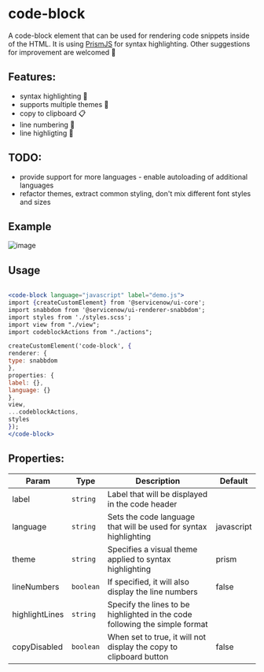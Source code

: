 # code-block

A code-block element that can be used for rendering code snippets inside of the HTML. It is using [PrismJS](https://prismjs.com/) for syntax highlighting.
Other suggestions for improvement are welcomed 👋

## Features:

- syntax highlighting 🚥
- supports multiple themes 🎨
- copy to clipboard 📋
- line numbering 🔢
- line highligting 📄

## TODO:

- provide support for more languages - enable autoloading of additional languages
- refactor themes, extract common styling, don't mix different font styles and sizes

## Example

![image](https://user-images.githubusercontent.com/19704768/96255967-1d9a9080-0fb8-11eb-818a-36236360a2cb.png)

## Usage

```jsx

<code-block language="javascript" label="demo.js">
import {createCustomElement} from '@servicenow/ui-core';
import snabbdom from '@servicenow/ui-renderer-snabbdom';
import styles from './styles.scss';
import view from "./view";
import codeblockActions from "./actions";

createCustomElement('code-block', {
renderer: {
type: snabbdom
},
properties: {
label: {},
language: {}
},
view,
...codeblockActions,
styles
});
</code-block>
```

## Properties:

| Param          | Type      | Description                                                                 | Default    |
| -------------- | --------- | --------------------------------------------------------------------------- | ---------- |
| label          | `string`  | Label that will be displayed in the code header                             |            |
| language       | `string`  | Sets the code language that will be used for syntax highlighting            | javascript |
| theme          | `string`  | Specifies a visual theme applied to syntax highlighting                     | prism      |
| lineNumbers    | `boolean` | If specified, it will also display the line numbers                         | false      |
| highlightLines | `string`  | Specify the lines to be highlighted in the code following the simple format |            |
| copyDisabled   | `boolean` | When set to true, it will not display the copy to clipboard button          | false      |
